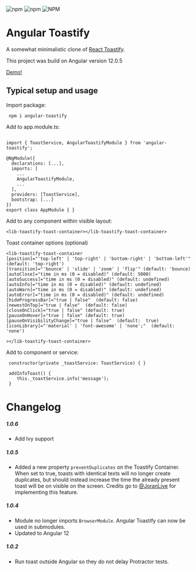 ![npm](https://img.shields.io/npm/dm/angular-toastify.svg?label=%E2%8F%ACdownloads&style=for-the-badge)
![npm](https://img.shields.io/npm/v/angular-toastify.svg?style=for-the-badge)
![NPM](https://img.shields.io/npm/l/angular-toastify.svg?label=%F0%9F%93%9Clicense&style=for-the-badge)


# Angular Toastify
A somewhat minimalistic clone of [React Toastify](https://github.com/fkhadra/react-toastify).

This project was build on Angular version 12.0.5

[Demo!](https://scenius-software.github.io/angular-toastify/)

## Typical setup and usage

Import package:

``` npm i angular-toastify``` 

Add to app.module.ts:

```

import { ToastService, AngularToastifyModule } from 'angular-toastify'; 

@NgModule({
  declarations: [...],
  imports: [
    ...
    AngularToastifyModule,
    ...
  ],
  providers: [ToastService],
  bootstrap: [...]
})
export class AppModule { }

```

Add to any component within visible layout:
```
<lib-toastify-toast-container></lib-toastify-toast-container>
```

Toast container options (optional)

```
<lib-toastify-toast-container 
[position]="'top-left' | 'top-right' | 'bottom-right' | 'bottom-left'"  (default: 'top-right')
[transition]="'bounce' | 'slide' | 'zoom' | 'flip'" (default: 'bounce)
[autoClose]="time in ms (0 = disabled)" (default: 5000)
[autoSuccess]="time in ms (0 = disabled)" (default: undefined)
[autoInfo]="time in ms (0 = disabled)" (default: undefined)
[autoWarn]="time in ms (0 = disabled)" (default: undefined)
[autoError]="time in ms (0 = disabled)" (default: undefined)
[hideProgressBar]="true | false"  (default: false)
[newestOnTop]="true | false"  (default: false)
[closeOnClick]="true | false" (default: true)
[pauseOnHover]="true | false" (default: true)
[pauseOnVisibilityChange]="true | false"  (default:  true)
[iconLibrary]="'material' | 'font-awesome' | 'none';"  (default: 'none')

></lib-toastify-toast-container>
```

Add to component or service:
```
 constructor(private _toastService: ToastService) { }

 addInfoToast() {
    this._toastService.info('message');
 }
```

# Changelog

##### 1.0.6

- Add Ivy support

##### 1.0.5

- Added a new property `preventDuplicates` on the Toastify Container. When set to true, toasts with identical texts will no longer create duplicates,
  but should instead increase the time the already present toast will be on visible on the screen. Credits go to [@JoranLive](https://github.com/JoranLive) for implementing this feature.

##### 1.0.4

- Module no longer imports `BrowserModule`. Angular Toastify can now be used in submodules.
- Updated to Angular 12

##### 1.0.2

- Run toast outside Angular so they do not delay Protractor tests.

